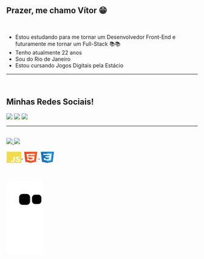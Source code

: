 ## Prazer, me chamo Vítor 😁
<br>
<div>
  <ul>
    <li>
      Estou estudando para me tornar um Desenvolvedor Front-End e futuramente me tornar um Full-Stack 📚📚
    </li>
    <li>
      Tenho atualmente 22 anos
    </li>
    <li>
      Sou do Rio de Janeiro
    </li>
    <li>
      Estou cursando Jogos Digitais pela Estácio
    </li>
  </ul>
</div>
<hr>
<br>
  
<h2>Minhas Redes Sociais!</h2>
  
<div> 
  <a href="https://instagram.com/vitorfontolan" target="_blank"><img src="https://img.shields.io/badge/-Instagram-%23E4405F?style=for-the-badge&logo=instagram&logoColor=white" target="_blank"></a>
  <a href = "mailto:vitorfontolan@gmail.com"><img src="https://img.shields.io/badge/-Gmail-%23333?style=for-the-badge&logo=gmail&logoColor=white" target="_blank"></a>
  <a href="https://www.linkedin.com/in/vitorfontolan22" target="_blank"><img src="https://img.shields.io/badge/-LinkedIn-%230077B5?style=for-the-badge&logo=linkedin&logoColor=white" target="_blank"></a>
</div>
 
<hr>
<br>
 <div>
   <a href="https://github.com/vitorfontolan">
   <img height="160px" src="https://github-readme-stats.vercel.app/api?username=VitorFontolan&show_icons=true&theme=tokyonight&include_all_commits=true&count_private=true"/>
   <img height="140px" src="https://github-readme-stats.vercel.app/api/top-langs/?username=VitorFontolan&layout=compact&langs_count=6&theme=tokyonight"/>
</div>

<div style="display: inline_block"><br>
  <img align="center" alt="Js" height="30" width="40" src="https://raw.githubusercontent.com/devicons/devicon/master/icons/javascript/javascript-plain.svg">
  <img align="center" alt="HTML" height="30" width="40" src="https://raw.githubusercontent.com/devicons/devicon/master/icons/html5/html5-original.svg">
  <img align="center" alt="CSS" height="30" width="40" src="https://raw.githubusercontent.com/devicons/devicon/master/icons/css3/css3-original.svg">
</div>
 
 <br>

<div style="display: inline_block"><br>
  
  ![Snake animation](https://github.com/VitorFontolan/VitorFontolan/blob/output/github-contribution-grid-snake.svg)

</div>
